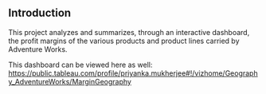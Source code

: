 ## Introduction

This project analyzes and summarizes, through an interactive dashboard, the profit margins of the various products and product lines carried by Adventure Works.

This dashboard can be viewed here as well:
https://public.tableau.com/profile/priyanka.mukherjee#!/vizhome/Geography_AdventureWorks/MarginGeography
